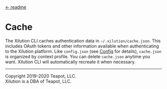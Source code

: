 [<- readme](../README.md)

# Cache

The Xilution CLI caches authentication data in `~/.xilution/cache.json`.
This includes OAuth tokens and other information available when authenticating to the Xilution platform.
Like `config.json` (see [Config](./config.md) for details), `cache.json` is organized by context profile.
You can delete `cache.json` anytime you want.
Xilution CLI will automatically recreate it when necessary.

---
Copyright 2019-2020 Teapot, LLC.  
Xilution is a DBA of Teapot, LLC.
